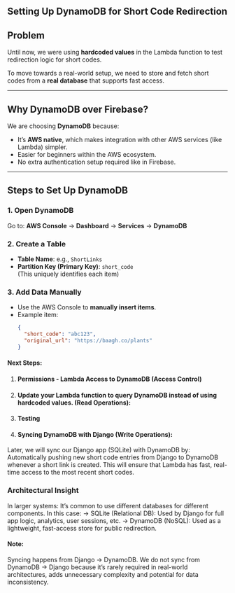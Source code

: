 ## Setting Up DynamoDB for Short Code Redirection

## Problem

Until now, we were using **hardcoded values** in the Lambda function to test redirection logic for short codes.

To move towards a real-world setup, we need to store and fetch short codes from a **real database** that supports fast access.

---

## Why DynamoDB over Firebase?

We are choosing **DynamoDB** because:

- It’s **AWS native**, which makes integration with other AWS services (like Lambda) simpler.
- Easier for beginners within the AWS ecosystem.
- No extra authentication setup required like in Firebase.

---

## Steps to Set Up DynamoDB

### 1. Open DynamoDB
Go to:
**AWS Console** → **Dashboard** → **Services** → **DynamoDB**

### 2. Create a Table
- **Table Name**: e.g., `ShortLinks`
- **Partition Key (Primary Key)**: `short_code`  
  (This uniquely identifies each item)

### 3. Add Data Manually
- Use the AWS Console to **manually insert items**.
- Example item:
  ```json
  {
    "short_code": "abc123",
    "original_url": "https://baagh.co/plants"
  }

#### Next Steps:

1. #### Permissions - Lambda Access to DynamoDB (Access Control)
2. #### Update your Lambda function to query DynamoDB instead of using hardcoded values. (Read Operations):
3. #### Testing
4. #### Syncing DynamoDB with Django (Write Operations): 

Later, we will sync our Django app (SQLite) with DynamoDB by:
Automatically pushing new short code entries from Django to DynamoDB whenever a short link is created. This will ensure that Lambda has fast, real-time access to the most recent short codes.


### Architectural Insight
In larger systems:
It’s common to use different databases for different components.
In this case:
-> SQLite (Relational DB): Used by Django for full app logic, analytics, user sessions, etc.
-> DynamoDB (NoSQL): Used as a lightweight, fast-access store for public redirection.

#### Note:
Syncing happens from Django → DynamoDB. We do not sync from DynamoDB → Django because it’s rarely required in real-world architectures, adds unnecessary complexity and potential for data inconsistency.
